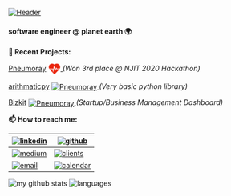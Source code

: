 <!--### Hi there 👋


**vladyslavnUA/vladyslavnUA** is a ✨ _special_ ✨ repository because its `README.md` (this file) appears on your GitHub profile.

Here are some ideas to get you started:



- 🔭 I’m currently working on ...
  
- 🌱 I’m currently learning ...
- 👯 I’m looking to collaborate on ...
- 🤔 I’m looking for help with ...
- 💬 Ask me about ...
- 📫 How to reach me: ...
- 😄 Pronouns: ...
- ⚡ Fun fact: ...
-->
[![Header](https://i.imgur.com/yjy0IJx.jpg "Vladyslav Nykoliuk")](http://ezweb.me/)
#### software engineer @ planet earth 🌍  

**🔭 Recent Projects:**
<br>

[Pneumoray](https://www.pneumoray.tech)
<a href="https://www.pneumoray.tech">
  <img align="center" alt="Pneumoray" width="25px" src="https://raw.githubusercontent.com/Pneumoray/hackNJITproject/main/img/pneumoray-logo2.png" /> 
</a>
<i>(Won 3rd place @ NJIT 2020 Hackathon)</i>

<!-- [Web.io](https://anbellouzi.github.io/web.io/)
<a href="https://anbellouzi.github.io/web.io/">
  <img align="center" alt="Pneumoray" width="25px" src="https://www.flaticon.com/svg/static/icons/svg/1055/1055687.svg" /> 
</a>
<i>(Voice recognition website builder)</i>
-->

[arithmaticpy](https://pypi.org/project/arithmaticpy/)
<a href="https://pypi.org/project/arithmaticpy/">
  <img align="center" alt="Pneumoray" width="25px" src="https://www.flaticon.com/svg/static/icons/svg/2570/2570575.svg" /> 
</a>
<i>(Very basic python library)</i>

[Bizkit](https://bizkit-tech.herokuapp.com/)
<a href="https://bizkit-tech.herokuapp.com/">
  <img align="center" alt="Pneumoray" width="25px" src="https://www.flaticon.com/svg/static/icons/svg/921/921591.svg" /> 
</a>
<i>(Startup/Business Management Dashboard)</i>

**📫 How to reach me:**

|<a href="https://www.linkedin.com/in/vladyslav-nykoliuk/"><img align="center" alt="linkedin" width="30px" src="https://www.flaticon.com/svg/static/icons/svg/174/174857.svg"/></a>  | <a href="https://github.com/vladyslavnUA"><img align="center" alt="github" width="30px" src="https://image.flaticon.com/icons/png/512/25/25231.png"/></a> |
| ------------- | ------------- |
|<a href="http://medium.com/@vladyslav.nykoliuk/"><img align="center" alt="medium" width="30px" src="https://www.flaticon.com/svg/static/icons/svg/2111/2111543.svg"/></a>  | <a href="http://ezweb.me/portfolio.html"><img align="center" alt="clients" width="30px" src="https://www.flaticon.com/svg/static/icons/svg/2920/2920277.svg"/></a>  |
| <a href="mailto:vladyslavn@yahoo.com?subject=Hi!"><img align="center" alt="email" width="30px" src="https://www.flaticon.com/svg/static/icons/svg/3721/3721749.svg"/></a>  | <a href="https://calendly.com/ezweb/15min?month=2020-11"><img align="center" alt="calendar" width="35px" src="https://www.flaticon.com/svg/static/icons/svg/2693/2693507.svg"/></a> |



<p align="left">
<img src="https://github-readme-stats.vercel.app/api?username=vladyslavnUA&show_icons=true&title_color=fff&icon_color=ffbb00&text_color=9f9f9f&bg_color=151515" alt="my github stats" width="445"/>&nbsp;<img src="https://github-readme-stats.vercel.app/api/top-langs/?username=vladyslavnUA&layout=compact&show_icons=true&title_color=fff&icon_color=fc8930&text_color=9f9f9f&bg_color=151515" alt="languages" height="176">
</p>
